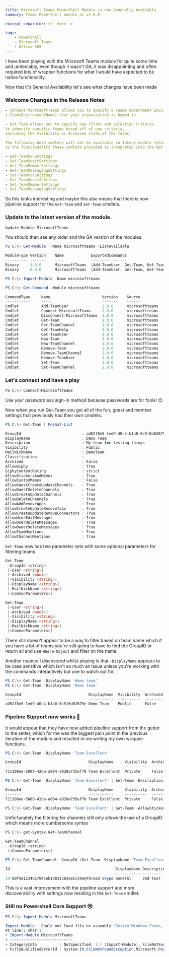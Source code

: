 ```yaml
---
title: Microsoft Teams PowerShell Module is now Generally Available
summary: Teams PowerShell module at v1.0.0

excerpt_separator: <!--more-->

tags:
    - PowerShell
    - Microsoft Teams
    - Office 365
---
```


I have been playing with the Microsoft Teams module for quite some time and undeniably, even though it wasn't GA, it was disappointing and often required lots of wrapper functions for what I would have expected to be native functionality.

Now that it's General Availability let's see what changes have been made

<!--more-->

### Welcome Changes in the Release Notes

```yaml
- Connect-MicrosoftTeams allows you to specify a Teams Government Environment
(-TeamsEnvironmentName) that your organization is homed in. 

- Get-Team allows you to specify new filter and selection criteria
to identify specific teams based off of new criteria,
including the Visibility or Archived state of the teams. 

The following beta cmdlets will not be available in future module releases,
as the functionality these cmdlets provided is integrated into the Get-Team and Set-Team cmdlets

- Get-TeamFunSettings 
- Get-TeamGuestSettings 
- Get-TeamMemberSettings 
- Get-TeamMessagingSettings 
- Set-TeamFunSettings 
- Set-TeamGuestSettings 
- Set-TeamMemberSettings 
- Set-TeamMessagingSettings
```

So this looks interesting and maybe this also means that there is now pipeline support for the `Get-Team` and `Set-Team` cmdlets.

### Update to the latest version of the module.

```powershell
Update-Module MicrosoftTeams
```

You should then see any older and the GA version of the modules.

```powershell
PS C:\> Get-Module  -Name microsoftteams -ListAvailable

ModuleType Version    Name            ExportedCommands                                          
---------- -------    ----            ----------------                                          
Binary     1.0.0      MicrosoftTeams  {Add-TeamUser, Get-Team, Get-TeamChannel, Get-TeamHelp...}
Binary     0.9.6      MicrosoftTeams  {Add-TeamUser, Get-Team, Get-TeamChannel, Get-TeamHelp...}
```

```powershell
PS C:\> Import-Module -Name microsoftteams

PS C:\> Get-Command -Module microsoftteams

CommandType     Name                       Version    Source
-----------     ----                       -------    ------
Cmdlet          Add-TeamUser               1.0.0      microsoftteams
Cmdlet          Connect-MicrosoftTeams     1.0.0      microsoftteams
Cmdlet          Disconnect-MicrosoftTeams  1.0.0      microsoftteams
Cmdlet          Get-Team                   1.0.0      microsoftteams
Cmdlet          Get-TeamChannel            1.0.0      microsoftteams
Cmdlet          Get-TeamHelp               1.0.0      microsoftteams
Cmdlet          Get-TeamUser               1.0.0      microsoftteams
Cmdlet          New-Team                   1.0.0      microsoftteams
Cmdlet          New-TeamChannel            1.0.0      microsoftteams
Cmdlet          Remove-Team                1.0.0      microsoftteams
Cmdlet          Remove-TeamChannel         1.0.0      microsoftteams
Cmdlet          Remove-TeamUser            1.0.0      microsoftteams
Cmdlet          Set-Team                   1.0.0      microsoftteams
Cmdlet          Set-TeamChannel            1.0.0      microsoftteams
```

### Let's connect and have a play

```powershell
PS C:\> Connect-MicrosoftTeams
```

Use your passwordless sign-in method because passwords are for fools! 😉

Now when you run Get-Team you get all of the fun, guest and member settings that previously had their own cmdlets.
```powershell
PS C:\> Get-Team | Format-List

GroupId                           : ad52f8e5-1ed9-40c4-b1a0-0c5f6d62675e
DisplayName                       : Demo Team
Description                       : My team for testing things
Visibility                        : Public
MailNickName                      : DemoTeam
Classification                    :
Archived                          : False
AllowGiphy                        : True
GiphyContentRating                : strict
AllowStickersAndMemes             : True
AllowCustomMemes                  : False
AllowGuestCreateUpdateChannels    : True
AllowGuestDeleteChannels          : True
AllowCreateUpdateChannels         : True
AllowDeleteChannels               : True
AllowAddRemoveApps                : True
AllowCreateUpdateRemoveTabs       : True
AllowCreateUpdateRemoveConnectors : True
AllowUserEditMessages             : True
AllowUserDeleteMessages           : True
AllowOwnerDeleteMessages          : True
AllowTeamMentions                 : True
AllowChannelMentions              : True
```

`Get-Team` now has two parameter sets with some optional parameters for filtering teams

```powershell
Get-Team
 -GroupId <string>
 [-User <string>]
 [-Archived <bool>]
 [-Visibility <string>]
 [-DisplayName <string>]
 [-MailNickName <string>]
 [<CommonParameters>]

Get-Team
 [-User <string>]
 [-Archived <bool>]
 [-Visibility <string>]
 [-DisplayName <string>]
 [-MailNickName <string>]
 [<CommonParameters>]
```

There still doesn't appear to be a way to filter based on team name which if you have a lot of teams you're still going to have to find the GroupID or return all and use `Where-Object` and filter on the name.

Another nuance I discovered whilst playing is that `-DisplayName` appears to be case sensitive which isn't so much an issue unless you're working with the commands interactively but one to watch out for.

```powershell
PS C:\> Get-Team -DisplayName 'demo team'
PS C:\> Get-Team -DisplayName 'Demo Team'

GroupId                              DisplayName  Visibility  Archived  MailNickName  Description
-------                              -----------  ----------  --------  ------------  -----------
ad52f8e5-1ed9-40c4-b1a0-0c5f6d62675e Demo Team    Public      False     DemoTeam      My team for tes...
```

### Pipeline Support now works 🎉
It would appear that they have now added pipeline support from the getter to the setter, which for me was the biggest pain point in the previous iteration of the module and resulted in me writing my own wrapper functions.

```powershell
PS C:\> Get-Team -DisplayName 'Team Excellent'

GroupId                              DisplayName     Visibility  Archived  MailNickName    Description
-------                              -----------     ----------  --------  ------------    -----------
711108ee-5809-42da-a804-a020a735ef70 Team Excellent  Private     False     msteams_245c14

PS C:\> Get-Team -DisplayName 'Team Excellent' | Set-Team -Description '2nd test Team'

GroupId                              DisplayName     Visibility  Archived  MailNickName    Description
-------                              -----------     ----------  --------  ------------    -----------
711108ee-5809-42da-a804-a020a735ef70 Team Excellent  Private     False     msteams_245c14  2nd test Team

PS C:\> Get-Team -DisplayName 'Team Excellent' | Set-Team -AllowStickersAndMemes $false
```

Unfortunately the filtering for channels still only allows the use of a GroupID which means more cumbersome syntax
```powershell
PS C:\> get-Syntax Get-TeamChannel

Get-TeamChannel
 -GroupId <string>
 [<CommonParameters>]

PS C:\> Get-TeamChannel -GroupId (Get-Team -DisplayName 'Team Excellent').groupid

Id                                               DisplayName Description
--                                               ----------- -----------
19:90f4a123456784ceb1d831303ae5c39e@thread.skype General     2nd test Team
```

This is a vast improvement with the pipeline support and more discoverability with settings now residing in the `Get-Team` cmdlet.

### Still no Powershell Core Support 😢
```powershell
PS C:\> Import-Module MicrosoftTeams

Import-Module : Could not load file or assembly 'System.Windows.Forms, Version=4.0.0.0, Culture=neutral, PublicKeyToken=b77a5c561934e089'. The system cannot find the file specified.
At line:1 char:1
+ Import-Module MicrosoftTeams
+ ~~~~~~~~~~~~~~~~~~~~~~~~~~~~
+ CategoryInfo          : NotSpecified: (:) [Import-Module], FileNotFoundException
+ FullyQualifiedErrorId : System.IO.FileNotFoundException,Microsoft.PowerShell.Commands.ImportModuleCommand
```